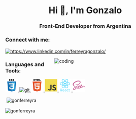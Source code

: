 <h1 align="center">Hi 👋, I'm Gonzalo</h1>
<h3 align="center">Front-End Developer from Argentina</h3>

<h3 align="left">Connect with me:</h3>
<p align="left">
<a href="https://www.linkedin.com/in/ferreyragonzalo/" target="_blank"><img align="center" src="https://raw.githubusercontent.com/rahuldkjain/github-profile-readme-generator/master/src/images/icons/Social/linked-in-alt.svg" alt="https://www.linkedin.com/in/ferreyragonzalo/" height="30" width="40" /></a>
</p>
<img align="right" alt="coding" width="350" src="https://media3.giphy.com/media/qgQUggAC3Pfv687qPC/giphy.gif?cid=ecf05e47yzx78g29ncgybk9ni2m0iwtb41v6p5maw5k9plyw&rid=giphy.gif&ct=g">

<h3 align="left">Languages and Tools:</h3>
<p align="left"> <a href="https://www.w3schools.com/css/" target="_blank" rel="noreferrer"> <img src="https://raw.githubusercontent.com/devicons/devicon/master/icons/css3/css3-original-wordmark.svg" alt="css3" width="40" height="40"/> </a> <a href="https://git-scm.com/" target="_blank" rel="noreferrer"> <img src="https://www.vectorlogo.zone/logos/git-scm/git-scm-icon.svg" alt="git" width="40" height="40"/> </a> <a href="https://www.w3.org/html/" target="_blank" rel="noreferrer"> <img src="https://raw.githubusercontent.com/devicons/devicon/master/icons/html5/html5-original-wordmark.svg" alt="html5" width="40" height="40"/> </a> <a href="https://developer.mozilla.org/en-US/docs/Web/JavaScript" target="_blank" rel="noreferrer"> <img src="https://raw.githubusercontent.com/devicons/devicon/master/icons/javascript/javascript-original.svg" alt="javascript" width="40" height="40"/> </a> <a href="https://reactjs.org/" target="_blank" rel="noreferrer"> <img src="https://raw.githubusercontent.com/devicons/devicon/master/icons/react/react-original-wordmark.svg" alt="react" width="40" height="40"/> </a> <a href="https://sass-lang.com" target="_blank" rel="noreferrer"> <img src="https://raw.githubusercontent.com/devicons/devicon/master/icons/sass/sass-original.svg" alt="sass" width="40" height="40"/> </a> </p>

<p>&nbsp;<img align="center" src="https://github-readme-stats.vercel.app/api?username=gonferreyra&show_icons=true&locale=en" alt="gonferreyra" /></p>

<p><img align="center" src="https://github-readme-streak-stats.herokuapp.com/?user=gonferreyra&" alt="gonferreyra" /></p>

